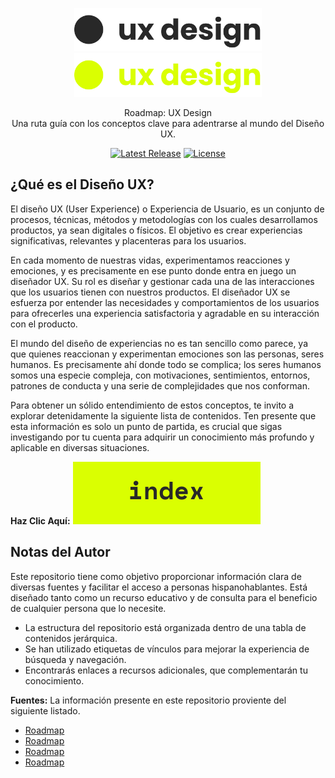 <p align="center">
  <a href="https://heroicons.com/#gh-light-mode-only" target="_blank">
    <img src="./.github/logo-light.svg" alt="Heroicons" width="300">
  </a>
  <a href="https://heroicons.com/#gh-dark-mode-only" target="_blank">
    <img src="./.github/logo-dark.svg" alt="Heroicons" width="300">
  </a>
</p>

<p align="center">
  Roadmap: UX Design <br>Una ruta guía con los conceptos clave para adentrarse al mundo del Diseño UX.
<p>

<p align="center">
    <a href="https://github.com/tailwindlabs/heroicons/releases"><img src="https://img.shields.io/npm/v/heroicons" alt="Latest Release"></a>
    <a href="https://github.com/tailwindlabs/heroicons/blob/master/LICENSE"><img src="https://img.shields.io/npm/l/heroicons.svg" alt="License"></a>
</p>

## ¿Qué es el Diseño UX?

El diseño UX (User Experience) o Experiencia de Usuario, es un conjunto de procesos, técnicas, métodos y metodologías con los cuales desarrollamos productos, ya sean digitales o físicos. El objetivo es crear experiencias significativas, relevantes y placenteras para los usuarios.

En cada momento de nuestras vidas, experimentamos reacciones y emociones, y es precisamente en ese punto donde entra en juego un diseñador UX. Su rol es diseñar y gestionar cada una de las interacciones que los usuarios tienen con nuestros productos. El diseñador UX se esfuerza por entender las necesidades y comportamientos de los usuarios para ofrecerles una experiencia satisfactoria y agradable en su interacción con el producto.

El mundo del diseño de experiencias no es tan sencillo como parece, ya que quienes reaccionan y experimentan emociones son las personas, seres humanos. Es precisamente ahí donde todo se complica; los seres humanos somos una especie compleja, con motivaciones, sentimientos, entornos, patrones de conducta y una serie de complejidades que nos conforman.

Para obtener un sólido entendimiento de estos conceptos, te invito a explorar detenidamente la siguiente lista de contenidos. Ten presente que esta información es solo un punto de partida, es crucial que sigas investigando por tu cuenta para adquirir un conocimiento más profundo y aplicable en diversas situaciones.

**Haz Clic Aquí:**
[![Index](resources/bottom_index.svg)](espanol/index.md)

## Notas del Autor

Este repositorio tiene como objetivo proporcionar información clara de diversas fuentes y facilitar el acceso a personas hispanohablantes. Está diseñado tanto como un recurso educativo y de consulta para el beneficio de cualquier persona que lo necesite.

- La estructura del repositorio está organizada dentro de una tabla de contenidos jerárquica.
- Se han utilizado etiquetas de vínculos para mejorar la experiencia de búsqueda y navegación.
- Encontrarás enlaces a recursos adicionales, que complementarán tu conocimiento.

**Fuentes:**
La información presente en este repositorio proviente del siguiente listado.

- [Roadmap](https://roadmap.sh/)
- [Roadmap](https://roadmap.sh/)
- [Roadmap](https://roadmap.sh/)
- [Roadmap](https://roadmap.sh/)
